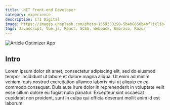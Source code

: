 ```yaml
---
title: .NET Front-end Developer
category: experience
description: CTI Digital
image: https://images.unsplash.com/photo-1559353290-5b4b6650b4bf?ixlib=rb-1.2.1&ixid=eyJhcHBfaWQiOjEyMDd9&auto=format&fit=crop&w=1500&q=80
tags: Javascript, Vue.js, React, SCSS, Webpack, Umbraco, Razor
---
```

![Article Optimizer App](/optimizer-screens/symfony-optimizer-splash.png)

## Intro

Lorem ipsum dolor sit amet, consectetur adipiscing elit, sed do eiusmod tempor incididunt ut labore et dolore magna aliqua. Ut enim ad minim veniam, quis nostrud exercitation ullamco laboris nisi ut aliquip ex ea commodo consequat. Duis aute irure dolor in reprehenderit in voluptate velit esse cillum dolore eu fugiat nulla pariatur. Excepteur sint occaecat cupidatat non proident, sunt in culpa qui officia deserunt mollit anim id est laborum.